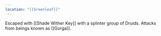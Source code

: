 ```yaml
---
location: "[[Greenleaf]]"
---
```

Escaped with [[Shade Wither Key]] with a splinter group of Druids.  Attacks from beings known as [[Gorga]].
